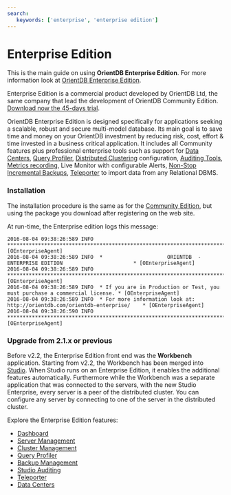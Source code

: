 ```yaml
---
search:
   keywords: ['enterprise', 'enterprise edition']
---
```


# Enterprise Edition

This is the main guide on using <b>OrientDB Enterprise Edition</b>. For more information look at [OrientDB Enterprise Edition](http://orientdb.com/enterprise.htm).

Enterprise Edition is a commercial product developed by OrientDB Ltd, the same company that lead the development of OrientDB Community Edition. [Download now the 45-days trial](http://orientdb.com/orientdb-enterprise/#matrix).

OrientDB Enterprise Edition is designed specifically for applications seeking a scalable, robust and secure multi-model database. Its main goal is to save time and money on your OrientDB investment by reducing risk, cost, effort & time invested in a business critical application. It includes all Community features plus professional enterprise tools such as support for [Data Centers](Data-Centers.md), [Query Profiler](Studio-Query-Profiler.md), [Distributed Clustering](Studio-Cluster-Management.md) configuration, [Auditing Tools](Studio-Auditing.md), [Metrics recording](Studio-Server-Management.md), Live Monitor with configurable Alerts, [Non-Stop Incremental Backups](Studio-Backup-Management.md), [Teleporter](Studio-Teleporter.md) to import data from any Relational DBMS.


### Installation
The installation procedure is the same as for the [Community Edition](Tutorial-Installation.md), but using the package you download after registering on the web site.

At run-time, the Enterprise edition logs this message:

```
2016-08-04 09:38:26:589 INFO  ***************************************************************************** [OEnterpriseAgent]
2016-08-04 09:38:26:589 INFO  *                     ORIENTDB  -  ENTERPRISE EDITION                       * [OEnterpriseAgent]
2016-08-04 09:38:26:589 INFO  ***************************************************************************** [OEnterpriseAgent]
2016-08-04 09:38:26:589 INFO  * If you are in Production or Test, you must purchase a commercial license. * [OEnterpriseAgent]
2016-08-04 09:38:26:589 INFO  * For more information look at: http://orientdb.com/orientdb-enterprise/    * [OEnterpriseAgent]
2016-08-04 09:38:26:590 INFO  ***************************************************************************** [OEnterpriseAgent]
```

### Upgrade from 2.1.x or previous

Before v2.2, the Enterprise Edition front end was the **Workbench** application. Starting from v2.2, the Workbench has been merged into [Studio](Studio-Home-page.md). When Studio runs on an Enterprise Edition, it enables the additional features automatically. Furthermore while the Workbench was a separate application that was connected to the servers, with the new Studio Enterprise, every server is a peer of the distributed cluster. You can configure any server by connecting to one of the server in the distributed cluster.

Explore the Enterprise Edition features:

* [Dashboard](Studio-Dashboard.md)
* [Server Management](Studio-Server-Management.md)
* [Cluster Management](Studio-Cluster-Management.md)
* [Query Profiler](Studio-Query-Profiler.md)
* [Backup Management](Studio-Backup-Management.md)
* [Studio Auditing](Studio-Auditing.md)
* [Teleporter](Studio-Teleporter.md)
* [Data Centers](Data-Centers.md) 

